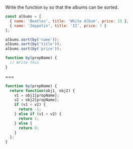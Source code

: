 Write the function `by` so that the albums can be sorted.

```js
const albums = [
  { name: 'Beatles', title: 'White Album', price: 15 },
  { name: 'Zeppelin', title: 'II', price: 7 }
];

albums.sort(by('name'));
albums.sort(by('title'));
albums.sort(by('price'));

function by(propName) {
  // Write this
}
```

===

```js
function by(propName) {
  return function(obj1, obj2) {
    v1 = obj1[propName];
    v2 = obj2[propName];
    if (v1 < v2) {
      return -1;
    } else if (v1 > v2) {
      return 1;
    } else {
      return 0;
    }
  };
}
```
